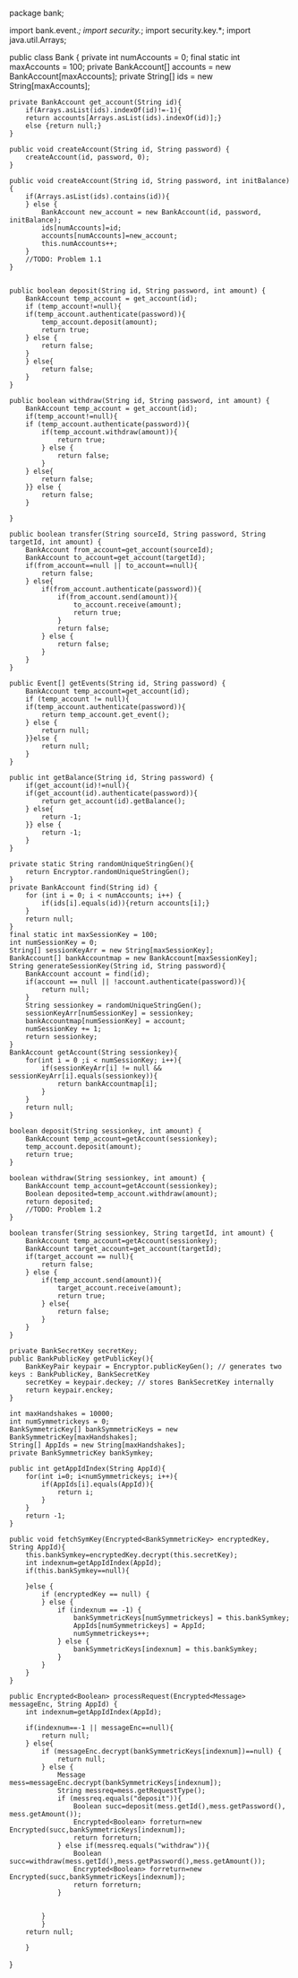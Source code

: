 package bank;

import bank.event.*;
import security.*;
import security.key.*;
import java.util.Arrays;

public class Bank {
    private int numAccounts = 0;
    final static int maxAccounts = 100;
    private BankAccount[] accounts = new BankAccount[maxAccounts];
    private String[] ids = new String[maxAccounts];

    private BankAccount get_account(String id){
        if(Arrays.asList(ids).indexOf(id)!=-1){
        return accounts[Arrays.asList(ids).indexOf(id)];}
        else {return null;}
    }

    public void createAccount(String id, String password) {
        createAccount(id, password, 0);
    }

    public void createAccount(String id, String password, int initBalance) {
        if(Arrays.asList(ids).contains(id)){
        } else {
            BankAccount new_account = new BankAccount(id, password, initBalance);
            ids[numAccounts]=id;
            accounts[numAccounts]=new_account;
            this.numAccounts++;
        }
        //TODO: Problem 1.1
    }


    public boolean deposit(String id, String password, int amount) {
        BankAccount temp_account = get_account(id);
        if (temp_account!=null){
        if(temp_account.authenticate(password)){
            temp_account.deposit(amount);
            return true;
        } else {
            return false;
        }
        } else{
            return false;
        }
    }

    public boolean withdraw(String id, String password, int amount) {
        BankAccount temp_account = get_account(id);
        if(temp_account!=null){
        if (temp_account.authenticate(password)){
            if(temp_account.withdraw(amount)){
                return true;
            } else {
                return false;
            }
        } else{
            return false;
        }} else {
            return false;
        }

    }

    public boolean transfer(String sourceId, String password, String targetId, int amount) {
        BankAccount from_account=get_account(sourceId);
        BankAccount to_account=get_account(targetId);
        if(from_account==null || to_account==null){
            return false;
        } else{
            if(from_account.authenticate(password)){
                if(from_account.send(amount)){
                    to_account.receive(amount);
                    return true;
                }
                return false;
            } else {
                return false;
            }
        }
    }

    public Event[] getEvents(String id, String password) {
        BankAccount temp_account=get_account(id);
        if (temp_account != null){
        if(temp_account.authenticate(password)){
            return temp_account.get_event();
        } else {
            return null;
        }}else {
            return null;
        }
    }

    public int getBalance(String id, String password) {
        if(get_account(id)!=null){
        if(get_account(id).authenticate(password)){
            return get_account(id).getBalance();
        } else{
            return -1;
        }} else {
            return -1;
        }
    }

    private static String randomUniqueStringGen(){
        return Encryptor.randomUniqueStringGen();
    }
    private BankAccount find(String id) {
        for (int i = 0; i < numAccounts; i++) {
            if(ids[i].equals(id)){return accounts[i];}
        }
        return null;
    }
    final static int maxSessionKey = 100;
    int numSessionKey = 0;
    String[] sessionKeyArr = new String[maxSessionKey];
    BankAccount[] bankAccountmap = new BankAccount[maxSessionKey];
    String generateSessionKey(String id, String password){
        BankAccount account = find(id);
        if(account == null || !account.authenticate(password)){
            return null;
        }
        String sessionkey = randomUniqueStringGen();
        sessionKeyArr[numSessionKey] = sessionkey;
        bankAccountmap[numSessionKey] = account;
        numSessionKey += 1;
        return sessionkey;
    }
    BankAccount getAccount(String sessionkey){
        for(int i = 0 ;i < numSessionKey; i++){
            if(sessionKeyArr[i] != null && sessionKeyArr[i].equals(sessionkey)){
                return bankAccountmap[i];
            }
        }
        return null;
    }

    boolean deposit(String sessionkey, int amount) {
        BankAccount temp_account=getAccount(sessionkey);
        temp_account.deposit(amount);
        return true;
    }

    boolean withdraw(String sessionkey, int amount) {
        BankAccount temp_account=getAccount(sessionkey);
        Boolean deposited=temp_account.withdraw(amount);
        return deposited;
        //TODO: Problem 1.2
    }

    boolean transfer(String sessionkey, String targetId, int amount) {
        BankAccount temp_account=getAccount(sessionkey);
        BankAccount target_account=get_account(targetId);
        if(target_account == null){
            return false;
        } else {
            if(temp_account.send(amount)){
                target_account.receive(amount);
                return true;
            } else{
                return false;
            }
        }
    }

    private BankSecretKey secretKey;
    public BankPublicKey getPublicKey(){
        BankKeyPair keypair = Encryptor.publicKeyGen(); // generates two keys : BankPublicKey, BankSecretKey
        secretKey = keypair.deckey; // stores BankSecretKey internally
        return keypair.enckey;
    }

    int maxHandshakes = 10000;
    int numSymmetrickeys = 0;
    BankSymmetricKey[] bankSymmetricKeys = new BankSymmetricKey[maxHandshakes];
    String[] AppIds = new String[maxHandshakes];
    private BankSymmetricKey bankSymkey;

    public int getAppIdIndex(String AppId){
        for(int i=0; i<numSymmetrickeys; i++){
            if(AppIds[i].equals(AppId)){
                return i;
            }
        }
        return -1;
    }

    public void fetchSymKey(Encrypted<BankSymmetricKey> encryptedKey, String AppId){
        this.bankSymkey=encryptedKey.decrypt(this.secretKey);
        int indexnum=getAppIdIndex(AppId);
        if(this.bankSymkey==null){

        }else {
            if (encryptedKey == null) {
            } else {
                if (indexnum == -1) {
                    bankSymmetricKeys[numSymmetrickeys] = this.bankSymkey;
                    AppIds[numSymmetrickeys] = AppId;
                    numSymmetrickeys++;
                } else {
                    bankSymmetricKeys[indexnum] = this.bankSymkey;
                }
            }
        }
    }

    public Encrypted<Boolean> processRequest(Encrypted<Message> messageEnc, String AppId) {
        int indexnum=getAppIdIndex(AppId);

        if(indexnum==-1 || messageEnc==null){
            return null;
        } else{
            if (messageEnc.decrypt(bankSymmetricKeys[indexnum])==null) {
                return null;
            } else {
                Message mess=messageEnc.decrypt(bankSymmetricKeys[indexnum]);
                String messreq=mess.getRequestType();
                if (messreq.equals("deposit")){
                    Boolean succ=deposit(mess.getId(),mess.getPassword(), mess.getAmount());
                    Encrypted<Boolean> forreturn=new Encrypted(succ,bankSymmetricKeys[indexnum]);
                    return forreturn;
                } else if(messreq.equals("withdraw")){
                    Boolean succ=withdraw(mess.getId(),mess.getPassword(),mess.getAmount());
                    Encrypted<Boolean> forreturn=new Encrypted(succ,bankSymmetricKeys[indexnum]);
                    return forreturn;
                }


            }
            }
        return null;

        }

}